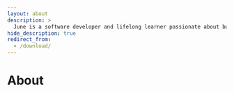 ```yaml
---
layout: about
description: >
  June is a software developer and lifelong learner passionate about building meaningful applications and exploring new technologies.
hide_description: true
redirect_from:
  - /download/
---
```


# About

<!--author-->
